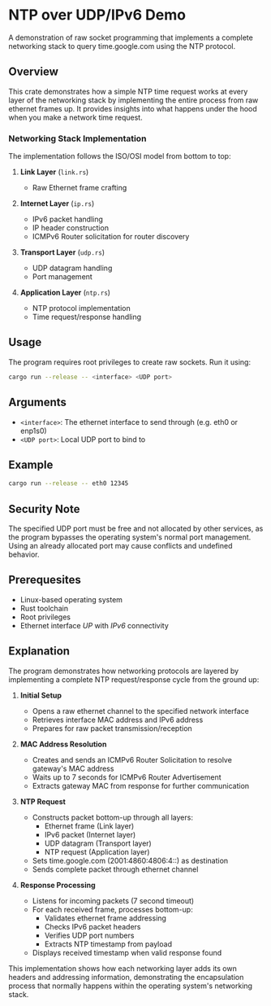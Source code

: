 # NTP over UDP/IPv6 Demo

A demonstration of raw socket programming that implements a complete networking stack to query time.google.com using the NTP protocol.

## Overview

This crate demonstrates how a simple NTP time request works at every layer of the networking stack by implementing the entire process from raw ethernet frames up. It provides insights into what happens under the hood when you make a network time request.

### Networking Stack Implementation

The implementation follows the ISO/OSI model from bottom to top:

1. **Link Layer** (`link.rs`)
   - Raw Ethernet frame crafting
   
2. **Internet Layer** (`ip.rs`) 
   - IPv6 packet handling
   - IP header construction
   - ICMPv6 Router solicitation for router discovery

3. **Transport Layer** (`udp.rs`)
   - UDP datagram handling
   - Port management

4. **Application Layer** (`ntp.rs`)
   - NTP protocol implementation
   - Time request/response handling

## Usage

The program requires root privileges to create raw sockets. Run it using:

```bash
cargo run --release -- <interface> <UDP port>
```

## Arguments

- `<interface>`: The ethernet interface to send through (e.g. eth0 or enp1s0)
- `<UDP port>`: Local UDP port to bind to

## Example

```bash
cargo run --release -- eth0 12345
```

## Security Note

The specified UDP port must be free and not allocated by other services, as the program bypasses the operating system's normal port management. Using an already allocated port may cause conflicts and undefined behavior.

## Prerequesites

- Linux-based operating system
- Rust toolchain
- Root privileges
- Ethernet interface *UP* with *IPv6* connectivity

## Explanation

The program demonstrates how networking protocols are layered by implementing a complete NTP request/response cycle from the ground up:

1. **Initial Setup**
   - Opens a raw ethernet channel to the specified network interface
   - Retrieves interface MAC address and IPv6 address
   - Prepares for raw packet transmission/reception

2. **MAC Address Resolution**
   - Creates and sends an ICMPv6 Router Solicitation to resolve gateway's MAC address
   - Waits up to 7 seconds for ICMPv6 Router Advertisement
   - Extracts gateway MAC from response for further communication

3. **NTP Request**
   - Constructs packet bottom-up through all layers:
     * Ethernet frame (Link layer)
     * IPv6 packet (Internet layer)
     * UDP datagram (Transport layer)
     * NTP request (Application layer)
   - Sets time.google.com (2001:4860:4806:4::) as destination
   - Sends complete packet through ethernet channel

4. **Response Processing**
   - Listens for incoming packets (7 second timeout)
   - For each received frame, processes bottom-up:
     * Validates ethernet frame addressing
     * Checks IPv6 packet headers
     * Verifies UDP port numbers
     * Extracts NTP timestamp from payload
   - Displays received timestamp when valid response found

This implementation shows how each networking layer adds its own headers and addressing information, demonstrating the encapsulation process that normally happens within the operating system's networking stack.
